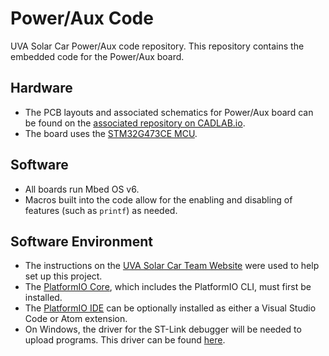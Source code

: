 # Power/Aux Code
UVA Solar Car Power/Aux code repository. This repository contains the embedded code for the Power/Aux board.


## Hardware
* The PCB layouts and associated schematics for Power/Aux board can be found on the [associated repository on CADLAB.io](https://cadlab.io/project/23150).
* The board uses the [STM32G473CE MCU](https://www.mouser.com/datasheet/2/389/stm32f042c4-1851049.pdf).


## Software
* All boards run Mbed OS v6.
* Macros built into the code allow for the enabling and disabling of features (such as `printf`) as needed.


## Software Environment
* The instructions on the [UVA Solar Car Team Website](https://solarcaratuva.github.io/stm32-mbed-info) were used to help set up this project.
* The [PlatformIO Core](https://docs.platformio.org/en/latest/core/installation.html), which includes the PlatformIO CLI, must first be installed.
* The [PlatformIO IDE](https://docs.platformio.org/en/latest/integration/ide/pioide.html) can be optionally installed as either a Visual Studio Code or Atom extension.
* On Windows, the driver for the ST-Link debugger will be needed to upload programs. This driver can be found [here](https://os.mbed.com/teams/ST/wiki/ST-Link-Driver).
